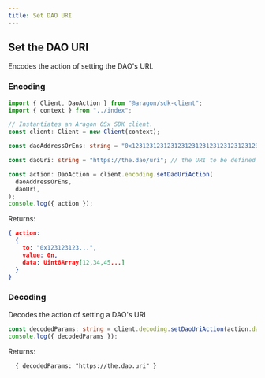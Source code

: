 ```yaml
---
title: Set DAO URI
---
```


## Set the DAO URI

Encodes the action of setting the DAO's URI.

### Encoding

```ts
import { Client, DaoAction } from "@aragon/sdk-client";
import { context } from "../index";

// Instantiates an Aragon OSx SDK client.
const client: Client = new Client(context);

const daoAddressOrEns: string = "0x123123123123123123123123123123123123";

const daoUri: string = "https://the.dao/uri"; // the URI to be defined for the DAO.

const action: DaoAction = client.encoding.setDaoUriAction(
  daoAddressOrEns,
  daoUri,
);
console.log({ action });
```


Returns:

```json
{ action:
  {
    to: "0x123123123...",
    value: 0n,
    data: Uint8Array[12,34,45...]
  }
}
```

### Decoding

Decodes the action of setting a DAO's URI

```ts
const decodedParams: string = client.decoding.setDaoUriAction(action.data);
console.log({ decodedParams });
```


Returns:

```
  { decodedParams: "https://the.dao.uri" }
```